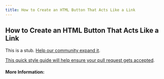 ```yaml
---
title: How to Create an HTML Button That Acts Like a Link
---
```

## How to Create an HTML Button That Acts Like a Link

This is a stub. [Help our community expand it](https://github.com/freecodecamp/guides/tree/master/src/pages/articles/html/how-to-create-an-html-button-that-acts-like-a-link/index.md).

[This quick style guide will help ensure your pull request gets accepted](https://github.com/freecodecamp/guides/blob/master/README.md).

<!-- The article goes here, in GitHub-flavored Markdown. Feel free to add YouTube videos, images, and CodePen/JSBin embeds  -->

#### More Information:
<!-- Please add any articles you think might be helpful to read before writing the article -->


